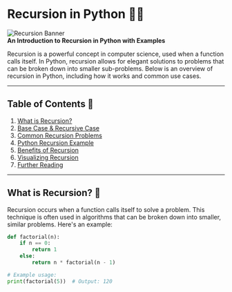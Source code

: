 # Recursion in Python 🐍🔁

![Recursion Banner](https://your-image-link.com)  
**An Introduction to Recursion in Python with Examples**  

Recursion is a powerful concept in computer science, used when a function calls itself. In Python, recursion allows for elegant solutions to problems that can be broken down into smaller sub-problems. Below is an overview of recursion in Python, including how it works and common use cases.

---

## Table of Contents 📖

1. [What is Recursion?](#what-is-recursion)
2. [Base Case & Recursive Case](#base-case-recursive-case)
3. [Common Recursion Problems](#common-recursion-problems)
4. [Python Recursion Example](#python-recursion-example)
5. [Benefits of Recursion](#benefits-of-recursion)
6. [Visualizing Recursion](#visualizing-recursion)
7. [Further Reading](#further-reading)

---

## What is Recursion? 🤔

Recursion occurs when a function calls itself to solve a problem. This technique is often used in algorithms that can be broken down into smaller, similar problems. Here's an example:

```python
def factorial(n):
    if n == 0:
        return 1
    else:
        return n * factorial(n - 1)

# Example usage:
print(factorial(5))  # Output: 120

